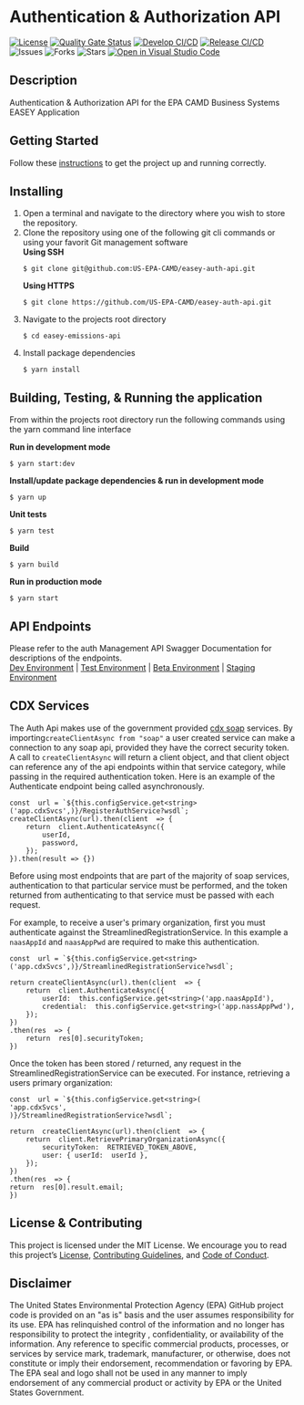 
# Authentication & Authorization API

[![License](https://img.shields.io/github/license/US-EPA-CAMD/easey-auth-api)](https://github.com/US-EPA-CAMD/easey-auth-api/blob/develop/LICENSE)
[![Quality Gate Status](https://sonarcloud.io/api/project_badges/measure?project=US-EPA-CAMD_easey-auth-api&metric=alert_status)](https://sonarcloud.io/dashboard?id=US-EPA-CAMD_easey-auth-api)
[![Develop CI/CD](https://github.com/US-EPA-CAMD/easey-auth-api/workflows/Develop%20Branch%20Workflow/badge.svg)](https://github.com/US-EPA-CAMD/easey-auth-api/actions)
[![Release CI/CD](https://github.com/US-EPA-CAMD/easey-auth-api/workflows/Release%20Branch%20Workflow/badge.svg)](https://github.com/US-EPA-CAMD/easey-auth-api/actions)
![Issues](https://img.shields.io/github/issues/US-EPA-CAMD/easey-auth-api)
![Forks](https://img.shields.io/github/forks/US-EPA-CAMD/easey-auth-api)
![Stars](https://img.shields.io/github/stars/US-EPA-CAMD/easey-auth-api)
[![Open in Visual Studio Code](https://open.vscode.dev/badges/open-in-vscode.svg)](https://open.vscode.dev/US-EPA-CAMD/easey-auth-api)

## Description
Authentication & Authorization API for the EPA CAMD Business Systems EASEY Application

## Getting Started
Follow these [instructions](https://github.com/US-EPA-CAMD/devops/blob/master/GETTING-STARTED.md) to get the project up and running correctly.

## Installing
1. Open a terminal and navigate to the directory where you wish to store the repository.
2. Clone the repository using one of the following git cli commands or using your favorit Git management software<br>
    **Using SSH**
    ```
    $ git clone git@github.com:US-EPA-CAMD/easey-auth-api.git
    ```
    **Using HTTPS**
    ```
    $ git clone https://github.com/US-EPA-CAMD/easey-auth-api.git
    ```
3. Navigate to the projects root directory
    ```
    $ cd easey-emissions-api
    ```
4. Install package dependencies
    ```
    $ yarn install
    ```

## Building, Testing, & Running the application
From within the projects root directory run the following commands using the yarn command line interface

**Run in development mode**
```
$ yarn start:dev
```

**Install/update package dependencies & run in development mode**
```
$ yarn up
```

**Unit tests**
```
$ yarn test
```

**Build**
```
$ yarn build
```

**Run in production mode**
```
$ yarn start
```

## API Endpoints
Please refer to the auth Management API Swagger Documentation for descriptions of the endpoints.<br>
[Dev Environment](https://api.epa.gov/easey/dev/auth-mgmt/swagger/) | [Test Environment](https://api.epa.gov/easey/test/auth-mgmt/swagger/) | [Beta Environment](https://api.epa.gov/easey/beta/auth-mgmt/swagger/) | [Staging Environment](https://api.epa.gov/easey/staging/auth-mgmt/swagger/)

## CDX Services
​The Auth Api makes use of the government provided [cdx soap](https://testngn.epacdxnode.net/cdx-register-II/documentation) services. By importing`createClientAsync from "soap"` a user created service can make a connection to any soap api, provided they have the correct security token. A call to `createClientAsync` will return a client object, and that client object can reference any of the api endpoints within that service category, while passing in the required authentication token. Here is an example of the Authenticate endpoint being called asynchronously. 

```
const  url = `${this.configService.get<string>('app.cdxSvcs',)}/RegisterAuthService?wsdl`;
createClientAsync(url).then(client  => {
	return  client.AuthenticateAsync({
		userId,
		password,
	});
}).then(result => {})
```

Before using most endpoints that are part of the majority of soap services, authentication to that particular service must be performed, and the token returned from authenticating to that service must be passed with each request. 

For example, to receive a user's primary organization, first you must authenticate against the StreamlinedRegistrationService. In this example a `naasAppId` and  `naasAppPwd` are required to make this authentication.  

```
const  url = `${this.configService.get<string>('app.cdxSvcs',)}/StreamlinedRegistrationService?wsdl`;

return createClientAsync(url).then(client  => {
	return  client.AuthenticateAsync({
		userId:  this.configService.get<string>('app.naasAppId'),
		credential:  this.configService.get<string>('app.nassAppPwd'),
	});
})
.then(res  => {
	return  res[0].securityToken;
})
```

Once the token has been stored / returned, any request in the StreamlinedRegistrationService can be executed. For instance, retrieving a users primary organization: 

```
const  url = `${this.configService.get<string>(
'app.cdxSvcs',
)}/StreamlinedRegistrationService?wsdl`;

return  createClientAsync(url).then(client  => {
	return  client.RetrievePrimaryOrganizationAsync({
		securityToken:  RETRIEVED_TOKEN_ABOVE,
		user: { userId:  userId },
	});
})
.then(res  => {
return  res[0].result.email;
})
```

## License & Contributing
This project is licensed under the MIT License. We encourage you to read this project’s [License](LICENSE), [Contributing Guidelines](CONTRIBUTING.md), and [Code of Conduct](CODE-OF-CONDUCT.md).

## Disclaimer
The United States Environmental Protection Agency (EPA) GitHub project code is provided on an "as is" basis and the user assumes responsibility for its use. EPA has relinquished control of the information and no longer has responsibility to protect the integrity , confidentiality, or availability of the information. Any reference to specific commercial products, processes, or services by service mark, trademark, manufacturer, or otherwise, does not constitute or imply their endorsement, recommendation or favoring by EPA. The EPA seal and logo shall not be used in any manner to imply endorsement of any commercial product or activity by EPA or the United States Government.
